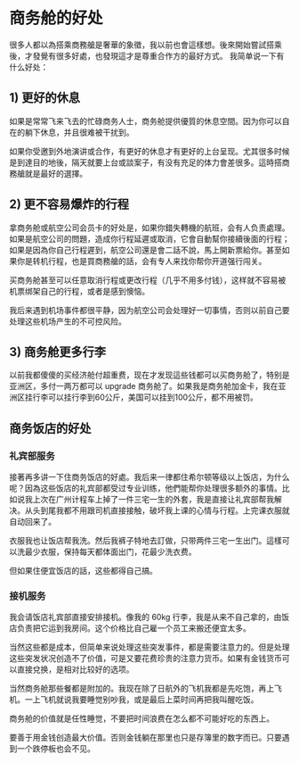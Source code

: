 # 商务舱的好处

很多人都以為搭乘商務艙是奢華的象徵，我以前也會這樣想。後來開始嘗試搭乘後，才發覺有很多好處，也發現這才是尊重合作方的最好方式。
我简单说一下有什么好处：

## 1) 更好的休息

如果是常常飞来飞去的忙碌商务人士，商务舱提供優質的休息空間。因为你可以自在的躺下休息，并且很难被干扰到。

如果你受邀到外地演讲或合作，有更好的休息才有更好的上台呈现。尤其很多时候是到達目的地後，隔天就要上台或談案子，有没有充足的体力會差很多。這時搭商務艙就是最好的選擇。
## 2) 更不容易爆炸的行程

拿商务舱或航空公司会员卡的好处是，如果你錯失轉機的航班，会有人负责處理。如果是航空公司的問題，造成你行程延遲或取消，它會自動幫你接續後面的行程；如果是因為你自己行程遲到，航空公司還是會二話不說，馬上開新票給你。甚至如果你是转机行程，也是買商務艙的話，会有专人来找你帮你开道强行闯关。

买商务舱甚至可以任意取消行程或更改行程（几乎不用多付钱），这样就不容易被机票绑架自己的行程，或者是感到懊恼。

我后来遇到机场事件都很平静，因为航空公司会处理好一切事情，否则以前自己要处理这些机场产生的不可控风险。

## 3) 商务舱更多行李

以前我都傻傻的买经济舱付超重费，现在才发现這些钱都可以买商务舱了，特别是亚洲区，多付一两万都可以 upgrade 商务舱了。如果我是商务舱加金卡，我在亚洲区挂行李可以挂行李到60公斤，美国可以挂到100公斤，都不用被罚。

## 商务饭店的好处

### 礼宾部服务

接著再多讲一下住商务饭店的好處。我后来一律都住希尔顿等级以上饭店，为什么呢？因為这些饭店的礼宾部都受过专业训练，他們能帮你处理很多额外的事情。比如说我上次在广州计程车上掉了一件三宅一生的外套，我是直接让礼宾部帮我解决。从头到尾我都不用跟司机直接接触，破坏我上课的心情与行程。上完课衣服就自动回来了。

衣服我也让饭店帮我洗。然后我裤子特地去訂做，只带两件三宅一生出门。這樣可以洗最少衣服，保持每天都体面出门，花最少洗衣费。

但如果住便宜饭店的話，这些都得自己搞。

### 接机服务

我会请饭店礼宾部直接安排接机。像我的 60kg 行李，我是从来不自己拿的，由饭店负责把它运到我房间。这个价格比自己雇一个员工来搬还便宜太多。

当然这些都是成本，但简单来说处理这些突发事件，都是需要注意力的。但是处理这些突发状况创造不了价值，可是又要花费珍贵的注意力货币。如果有金钱货币可以直接兌换，是相对比较好的选项。

当然商务舱那些餐都是附加的。我现在除了日航外的飞机我都是先吃饱，再上飞机。一上飞机就说我要睡觉别吵我，或是最后上菜时间再把我叫醒吃饭。

商务舱的价值就是任性睡觉，不要把时间浪费在怎么都不可能好吃的东西上。

要善于用金钱创造最大价值。否则金钱躺在那里也只是存簿里的数字而已。只要遇到一个跌停板也会不见。

